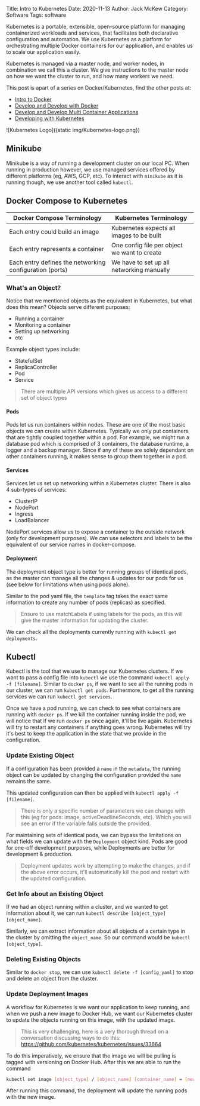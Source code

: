 Title: Intro to Kubernetes
Date: 2020-11-13
Author: Jack McKew
Category: Software
Tags: software

Kubernetes is a portable, extensible, open-source platform for managing containerized workloads and services, that facilitates both declarative configuration and automation. We use Kubernetes as a platform for orchestrating multiple Docker containers for our application, and enables us to scale our application easily.

Kubernetes is managed via a master node, and worker nodes, in combination we call this a cluster. We give instructions to the master node on how we want the cluster to run, and how many workers we need.

This post is apart of a series on Docker/Kubernetes, find the other posts at:

- [Intro to Docker](https://jackmckew.dev/intro-to-docker.html)
- [Develop and Develop with Docker](https://jackmckew.dev/develop-and-deploy-with-docker.html)
- [Develop and Develop Multi Container Applications](https://jackmckew.dev/develop-and-deploy-multi-container-applications.html)
- [Developing with Kubernetes](https://jackmckew.dev/developing-with-kubernetes.html)

![Kubernetes Logo]({static img/Kubernetes-logo.png})

## Minikube

Minikube is a way of running a development cluster on our local PC. When running in production however, we use managed services offered by different platforms (eg, AWS, GCP, etc). To interact with `minikube` as it is running though, we use another tool called `kubectl`.

## Docker Compose to Kubernetes

| Docker Compose Terminology                              | Kubernetes Terminology                       |
| ------------------------------------------------------- | -------------------------------------------- |
| Each entry could build an image                         | Kubernetes expects all images to be built    |
| Each entry represents a container                       | One config file per object we want to create |
| Each entry defines the networking configuration (ports) | We have to set up all networking manually    |

### What's an Object?

Notice that we mentioned objects as the equivalent in Kubernetes, but what does this mean? Objects serve different purposes:

- Running a container
- Monitoring a container
- Setting up networking
- etc

Example object types include:

- StatefulSet
- ReplicaController
- Pod
- Service

> There are multiple API versions which gives us access to a different set of object types

#### Pods

Pods let us run containers within nodes. These are one of the most basic objects we can create within Kubernetes. Typically we only put containers that are tightly coupled together within a pod. For example, we might run a database pod which is comprised of 3 containers, the database runtime, a logger and a backup manager. Since if any of these are solely dependant on other containers running, it makes sense to group them together in a pod.

#### Services

Services let us set up networking within a Kubernetes cluster. There is also 4 sub-types of services:

- ClusterIP
- NodePort
- Ingress
- LoadBalancer

NodePort services allow us to expose a container to the outside network (only for development purposes). We can use selectors and labels to be the equivalent of our service names in docker-compose.

#### Deployment

The deployment object type is better for running groups of identical pods, as the master can manage all the changes & updates for our pods for us (see below for limitations when using pods alone).

Similar to the pod yaml file, the `template` tag takes the exact same information to create any number of pods (replicas) as specified.

> Ensure to use matchLabels if using labels for the pods, as this will give the master information for updating the cluster.

We can check all the deployments currently running with `kubectl get deployments`.

## Kubectl

Kubectl is the tool that we use to manage our Kubernetes clusters. If we want to pass a config file into `kubectl` we use the command `kubectl apply -f [filename]`. Similar to `docker ps`, if we want to see all the running pods in our cluster, we can run `kubectl get pods`. Furthermore, to get all the running services we can run `kubectl get services`.

Once we have a pod running, we can check to see what containers are running with `docker ps`. If we kill the container running inside the pod, we will notice that if we run `docker ps` once again, it'll be live again. Kubernetes will try to restart any containers if anything goes wrong. Kubernetes will try it's best to keep the application in the state that we provide in the configuration.

### Update Existing Object

If a configuration has been provided a `name` in the `metadata`, the running object can be updated by changing the configuration provided the `name` remains the same.

This updated configuration can then be applied with `kubectl apply -f [filename]`.

> There is only a specific number of parameters we can change with this (eg for pods: image, activeDeadlineSeconds, etc). Which you will see an error if the variable falls outside the provided.

For maintaining sets of identical pods, we can bypass the limitations on what fields we can update with the `Deployment` object kind. Pods are good for one-off development purposes, while Deployments are better for development & production.

> Deployment updates work by attempting to make the changes, and if the above error occurs, it'll automatically kill the pod and restart with the updated configuration.

### Get Info about an Existing Object

If we had an object running within a cluster, and we wanted to get information about it, we can run `kubectl describe [object_type] [object_name]`.

Similarly, we can extract information about all objects of a certain type in the cluster by omitting the `object_name`. So our command would be `kubectl [object_type]`.

### Deleting Existing Objects

Similar to `docker stop`, we can use `kubectl delete -f [config_yaml]` to stop and delete an object from the cluster.

### Update Deployment Images

A workflow for Kubernetes is we want our application to keep running, and when we push a new image to Docker Hub, we want our Kubernetes cluster to update the objects running on this image, with the updated image.

> This is very challenging, here is a very thorough thread on a conversation discussing ways to do this: <https://github.com/kubernetes/kubernetes/issues/33664>

To do this imperatively, we ensure that the image we will be pulling is tagged with versioning on Docker Hub. After this we are able to run the command

``` bash
kubectl set image [object_type] / [object_name] [container_name] = [new_image_to_use]
```

After running this command, the deployment will update the running pods with the new image.